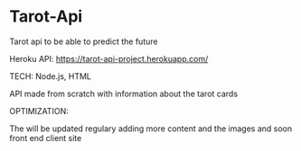 # Tarot-Api

Tarot api to be able to predict the future

Heroku API: https://tarot-api-project.herokuapp.com/

TECH: Node.js, HTML

API made from scratch with information about the tarot cards 

OPTIMIZATION:

The will be updated regulary adding more content and the images and soon front end client site 
